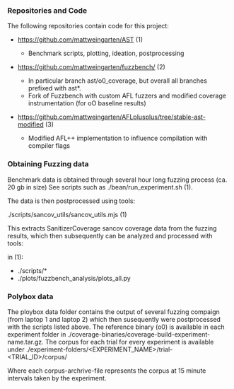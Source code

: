 ### Repositories and Code

The following repositories contain code for this project:

- https://github.com/mattweingarten/AST (1)
   - Benchmark scripts, plotting, ideation, postprocessing
  
- https://github.com/mattweingarten/fuzzbench/ (2)
  - In particular branch ast/o0_coverage, but overall all branches prefixed with ast*.
  - Fork of Fuzzbench with custom AFL fuzzers and modified coverage instrumentation (for oO baseline results)  
    
- https://github.com/mattweingarten/AFLplusplus/tree/stable-ast-modified (3)
  - Modified AFL++ implementation to influence compilation with compiler flags 
    
### Obtaining Fuzzing data

Benchmark data is obtained through several hour long fuzzing process (ca. 20 gb in size)
See scripts such as ./bean/run_experiment.sh (1).

The data is then postprocessed using tools:

./scripts/sancov_utils/sancov_utils.mjs (1)

This extracts SanitizerCoverage sancov coverage data from the fuzzing results,
which then subsequently can be analyzed and processed with tools:

in (1):
- ./scripts/*
- ./plots/fuzzbench_analysis/plots_all.py


### Polybox data
The ploybox data folder contains the output of several fuzzing compaign (from laptop 1 and laptop 2) which then susequently were postprocessed with the scripts listed above.
The reference binary (o0) is available in each experiment folder in ./coverage-binaries/coverage-build-experiment-name.tar.gz.
The corpus for each trial for every experiment is available under ./experiment-folders/<EXPERIMENT_NAME>/trial-<TRIAL_ID>/corpus/

Where each corpus-archrive-file represents the corpus at 15 minute intervals taken by the experiment.
